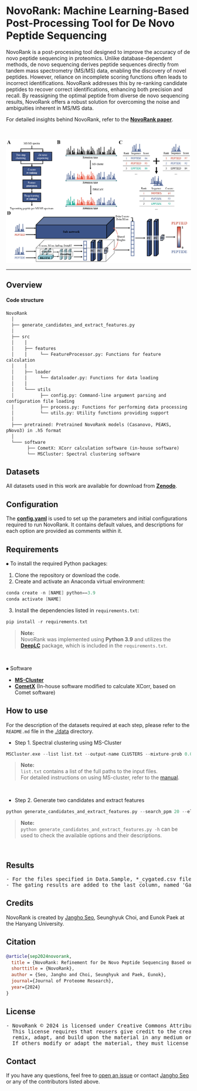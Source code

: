 # NovoRank: Machine Learning-Based Post-Processing Tool for De Novo Peptide Sequencing

NovoRank is a post-processing tool designed to improve the accuracy of de novo peptide sequencing in proteomics. Unlike database-dependent methods, de novo sequencing derives peptide sequences directly from tandem mass spectrometry (MS/MS) data, enabling the discovery of novel peptides. However, reliance on incomplete scoring functions often leads to incorrect identifications. NovoRank addresses this by re-ranking candidate peptides to recover correct identifications, enhancing both precision and recall. By reassigning the optimal peptide from diverse de novo sequencing results, NovoRank offers a robust solution for overcoming the noise and ambiguities inherent in MS/MS data.

For detailed insights behind NovoRank, refer to the [**NovoRank paper**]().

<br>

<p align="center">
    <img src="assets/img.png" width="700"\>
</p>
<hr>

## Overview
#### Code structure
``` Unicode
NovoRank
  │ 
  ├── generate_candidates_and_extract_features.py
  │ 
  ├── src
  │    │     
  │    ├── features
  │    │     └── FeatureProcessor.py: Functions for feature calculation
  │    │       
  │    ├── loader
  │    │     └── dataloader.py: Functions for data loading
  │    │  
  │    └─── utils
  │          ├── config.py: Command-line argument parsing and configuration file loading
  │          ├── process.py: Functions for performing data processing
  │          └── utils.py: Utility functions providing support
  │
  ├─── pretrained: Pretrained NovoRank models (Casanovo, PEAKS, pNovo3) in .h5 format
  │
  └─── software
        ├── CometX: XCorr calculation software (in-house software)
        └── MSCluster: Spectral clustering software
```

## Datasets
All datasets used in this work are available for download from [**Zenodo**](https://zenodo.org/records/14046459).

## Configuration
  
  The [**config.yaml**](https://github.com/jangho721/NovoRank/blob/main/config.yaml) is used to set up the parameters and initial configurations required to run NovoRank. It contains default values, and descriptions for each option are provided as comments within it.

## Requirements
⦁ To install the required Python packages:
1. Clone the repository or download the code.
2. Create and activate an Anaconda virtual environment:
```c
conda create -n [NAME] python==3.9
conda activate [NAME]
```
3. Install the dependencies listed in `requirements.txt`:
```c
pip install -r requirements.txt
```
> **Note:**  
> NovoRank was implemented using **Python 3.9** and utilizes the [**DeepLC**](https://github.com/compomics/DeepLC) package, which is included in the `requirements.txt`.
<br>

⦁ Software
- [**MS-Cluster**](http://proteomics.ucsd.edu/software-tools/ms-clusterarchives)
- [**CometX**](https://github.com/jangho721/NovoRank/tree/main/software/CometX) (In-house software modified to calculate XCorr, based on Comet software)

## How to use
For the description of the datasets required at each step, please refer to the `README.md` file in the [./data](https://github.com/jangho721/NovoRank/tree/main/data) directory.

- Step 1. Spectral clustering using MS-Cluster
```c
MSCluster.exe --list list.txt --output-name CLUSTERS --mixture-prob 0.01 --fragment-tolerance 0.02 --assign-charges
```
> **Note:**  
> `list.txt` contains a list of the full paths to the input files.  
> For detailed instructions on using MS-cluster, refer to the [manual](https://github.com/jangho721/NovoRank/blob/main/software/MSCluster/manual.pdf).
<br>

- Step 2. Generate two candidates and extract features
```c
python generate_candidates_and_extract_features.py --search_ppm 20 --elution_time 120
```
> **Note:**  
> `python generate_candidates_and_extract_features.py -h` can be used to check the available options and their descriptions.
<br>

## Results
<pre>
- For the files specified in Data.Sample, *_cygated.csv files are generated.
- The gating results are added to the last column, named 'Gated'.
</pre>

## Credits
NovoRank is created by <a href="https://jangho721.github.io/" target="_blank">Jangho Seo</a>, Seunghyuk Choi, and Eunok Paek at the Hanyang University.

## Citation
```bibTeX
@article{sep2024novorank,
  title = {NovoRank: Refinement for De Novo Peptide Sequencing Based on Spectral Clustering and Deep Learning},
  shorttitle = {NovoRank},
  author = {Seo, Jangho and Choi, Seunghyuk and Paek, Eunok},
  journal={Journal of Proteome Research},
  year={2024}
}
```

## License
<pre>
- NovoRank © 2024 is licensed under Creative Commons Attribution-NonCommercial-ShareAlike 4.0 International.
  This license requires that reusers give credit to the creator. It allows reusers to distribute, 
  remix, adapt, and build upon the material in any medium or format, for noncommercial purposes only. 
  If others modify or adapt the material, they must license the modified material under identical terms.
</pre>

## Contact
If you have any questions, feel free to [open an issue](https://github.com/jangho721/NovoRank/issues/new) or contact [Jangho Seo](https://jangho721.github.io/) or any of the contributors listed above.
